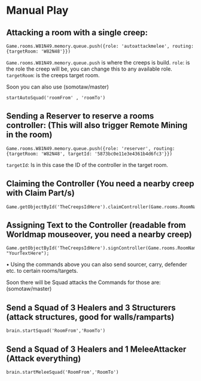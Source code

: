 # Manual Play

## Attacking a room with a single creep:

    Game.rooms.W81N49.memory.queue.push({role: 'autoattackmelee', routing: {targetRoom: 'W82N48'}})

`Game.rooms.W81N49.memory.queue.push` is where the creeps is build.
`role`: is the role the creep will be, you can change this to any available role.
`targetRoom`: is the creeps target room.

Soon you can also use (somotaw/master)

    startAutoSquad('roomFrom' , 'roomTo')

## Sending a Reserver to reserve a rooms controller: (This will also trigger Remote Mining in the room)

    Game.rooms.W81N49.memory.queue.push({role: 'reserver', routing: {targetRoom: 'W82N48', targetId: '5873bc0e11e3e4361b4d6fc3'}})

`targetId`: Is in this case the ID of the controller in the target room.

## Claiming the Controller (You need a nearby creep with Claim Part/s)

    Game.getObjectById('TheCreepsIdHere').claimController(Game.rooms.RoomNameHere.controller)

## Assigning Text to the Controller (readable from Worldmap mouseover, you need a nearby creep)

    Game.getObjectById('TheCreepsIdHere').signController(Game.rooms.RoomNameHere.controller, "YourTextHere");

• Using the commands above you can also send sourcer, carry, defender etc. to certain rooms/targets.

Soon there will be Squad attacks the Commands for those are: (somotaw/master)

## Send a Squad of 3 Healers and 3 Structurers (attack structures, good for walls/ramparts)

    brain.startSquad('RoomFrom','RoomTo')

## Send a Squad of 3 Healers and 1 MeleeAttacker (Attack everything)

    brain.startMeleeSquad('RoomFrom','RoomTo')
